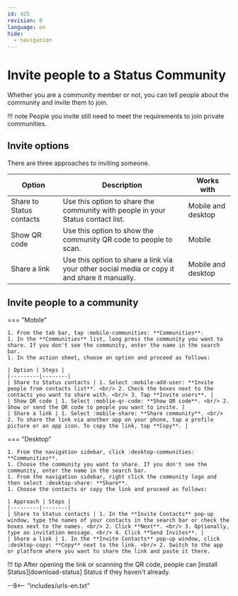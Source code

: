 ```yaml
---
id: 425
revision: 0
language: en
hide:
  - navigation
---
```


# Invite people to a Status Community

Whether you are a community member or not, you can tell people about the community and invite them to join.

!!! note
    People you invite still need to meet the requirements to join private communities.

## Invite options

There are three approaches to inviting someone.

| Option | Description | Works with |
|---------|-------------|------|
| Share to Status contacts | Use this option to share the community with people in your Status contact list. | Mobile and desktop |
| Show QR code | Use this option to show the community QR code to people to scan. | Mobile |
| Share a link | Use this option to share a link via your other social media or copy it and share it manually. | Mobile and desktop |

## Invite people to a community

=== "Mobile"

    1. From the tab bar, tap :mobile-communities: **Communities**.
    1. In the **Communities** list, long press the community you want to share. If you don't see the community, enter the name in the search bar.
    1. In the action sheet, choose an option and proceed as follows:
    
    | Option | Steps |
    |---------|--------|
    | Share to Status contacts | 1. Select :mobile-add-user: **Invite people from contacts list**. <br/> 2. Check the boxes next to the contacts you want to share with. <br/> 3. Tap **Invite users**. |
    | Show QR code | 1. Select :moblie-qr-code: **Show QR code**. <br/> 2. Show or send the QR code to people you want to invite. |
    | Share a link | 1. Select :mobile-share: **Share community**. <br/> 2. To share the link via another app on your phone, tap a profile picture or an app icon. To copy the link, tap **Copy**. |

=== "Desktop"

    1. From the navigation sidebar, click :desktop-communities: **Communities**.
    1. Choose the community you want to share. If you don't see the community, enter the name in the search bar.
    1. From the navigation sidebar, right click the community logo and then select :desktop-share: **Share**.
    1. Choose the contacts or copy the link and proceed as follows:
    
    | Approach | Steps |
    |---------|--------|
    | Share to Status contacts | 1. In the **Invite Contacts** pop-up window, type the names of your contacts in the search bar or check the boxes next to the names. <br/> 2. Click **Next**. <br/> 3. Optionally, type an invitation message. <br/> 4. Click **Send Invites**. | 
    | Share a link | 1. In the **Invite Contacts** pop-up window, click :desktop-copy: **Copy** next to the link. <br/> 2. Switch to the app or platform where you want to share the link and paste it there.

!!! tip
    After opening the link or scanning the QR code, people can [install Status][download-status] Status if they haven't already.

--8<-- "includes/urls-en.txt"
